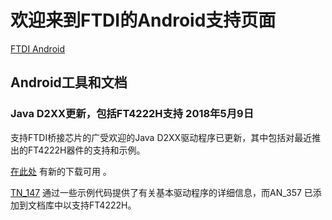 # 欢迎来到FTDI的Android支持页面


[FTDI Android](https://www.ftdichip.com/Android.htm)

## Android工具和文档	

### Java D2XX更新，包括FT4222H支持		2018年5月9日

支持FTDI桥接芯片的广受欢迎的Java D2XX驱动程序已更新，其中包括对最近推出的FT4222H器件的支持和示例。

[在此处](https://www.ftdichip.com/Drivers/D2XX/Android_Java_D2XX_2.08.zip) 有新的下载可用 。

[TN_147](https://www.ftdichip.com/Support/Documents/TechnicalNotes/TN_147_Java_D2xx_for_Android.pdf) 通过一些示例代码提供了有关基本驱动程序的详细信息，而AN_357 已添加到文档库中以支持FT4222H。

